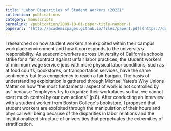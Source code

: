 ```yaml
---
title: "Labor Disparities of Student Workers (2022)"
collection: publications
category: manuscripts
permalink: /publication/2009-10-01-paper-title-number-1
paperurl: '[http://academicpages.github.io/files/paper1.pdf](https://docs.google.com/document/d/17g3cRlRaFW-gTdIpJ2lSTAny2mDIfOpFSUijCJd8pnQ/edit?usp=sharing)'
---
```

I researched on how student workers are exploited within their campus workplace environment and how it corresponds to the university’s responsibility. As academic workers across University of California schools strike for a fair contract against unfair labor practices, the student workers of minimum wage service jobs with more physical labor conditions, such as at food courts, bookstores, or transportation services, have the same sentiments but less competency to reach a fair bargain. The basis of understanding exploitation is gathered through Michael Yates’s Why Unions Matter on how “the most fundamental aspect of work is not controlled by us” because “employers try to organize their workplaces so that we cannot exert much control by our own actions” (p.8). After conducting an interview with a student worker from Boston College's bookstore, I proposed that student workers are exploited through the manipulation of their hours and physical well being because of the disparities in labor relations and the institutionalized structure of universities that perpetuates the extremities of stratification.

